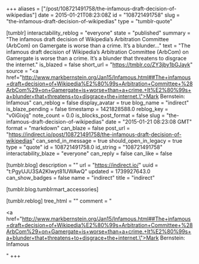 +++
aliases = ["/post/108721491758/the-infamous-draft-decision-of-wikipedias"]
date = 2015-01-21T08:23:08Z
id = "108721491758"
slug = "the-infamous-draft-decision-of-wikipedias"
type = "tumblr-quote"

[tumblr]
interactability_reblog = "everyone"
state = "published"
summary = "The infamous draft decision of Wikipedia’s Arbitration Committee (ArbCom) on Gamergate is worse than a crime. It’s a blunder..."
text = "The infamous draft decision of Wikipedia’s Arbitration Committee (ArbCom) on Gamergate is worse than a crime. It’s a blunder that threatens to disgrace the internet."
is_blazed = false
short_url = "https://tmblr.co/ZY3jby1bGJayk"
source = "<a href=\"http://www.markbernstein.org/Jan15/Infamous.html##The+infamous+draft+decision+of+Wikipedia%E2%80%99s+Arbitration+Committee+%28ArbCom%29+on+Gamergate+is+worse+than+a+crime.+It%E2%80%99s+a+blunder+that+threatens+to+disgrace+the+internet.\">Mark Bernstein: Infamous</a>"
can_reblog = false
display_avatar = true
blog_name = "indirect"
is_blaze_pending = false
timestamp = 1421828588.0
reblog_key = "v0iGixjq"
note_count = 0.0
is_blocks_post_format = false
slug = "the-infamous-draft-decision-of-wikipedias"
date = "2015-01-21 08:23:08 GMT"
format = "markdown"
can_blaze = false
post_url = "https://indirect.io/post/108721491758/the-infamous-draft-decision-of-wikipedias"
can_send_in_message = true
should_open_in_legacy = true
type = "quote"
id = 108721491758.0
id_string = "108721491758"
interactability_blaze = "everyone"
can_reply = false
can_like = false

[tumblr.blog]
description = ""
url = "https://indirect.io/"
uuid = "t:PgyUJU3SA2Klwyt81UWAwQ"
updated = 1739927643.0
can_show_badges = false
name = "indirect"
title = "indirect"

[tumblr.blog.tumblrmart_accessories]

[tumblr.reblog]
tree_html = ""
comment = "<p><a href=\"http://www.markbernstein.org/Jan15/Infamous.html##The+infamous+draft+decision+of+Wikipedia%E2%80%99s+Arbitration+Committee+%28ArbCom%29+on+Gamergate+is+worse+than+a+crime.+It%E2%80%99s+a+blunder+that+threatens+to+disgrace+the+internet.\">Mark Bernstein: Infamous</a></p>"
+++
